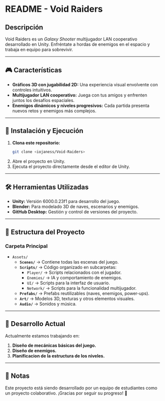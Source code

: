 # README - Void Raiders

## Descripción
Void Raiders es un *Galaxy Shooter* multijugador LAN cooperativo desarrollado en Unity. Enfréntate a hordas de enemigos en el espacio y trabaja en equipo para sobrevivir.

---

## 🎮 Características
- **Gráficos 3D con jugabilidad 2D:** Una experiencia visual envolvente con controles intuitivos.
- **Multijugador LAN cooperativo:** Juega con tus amigos y enfrenten juntos los desafíos espaciales.
- **Enemigos dinámicos y niveles progresivos:** Cada partida presenta nuevos retos y enemigos más complejos.

---

## 🚀 Instalación y Ejecución
1. **Clona este repositorio:**
   ```sh
   git clone <iojaness/Void-Raiders>
   ```
2. Abre el proyecto en Unity.
3. Ejecuta el proyecto directamente desde el editor de Unity.

---

## 🛠️ Herramientas Utilizadas
- **Unity:** Versión 6000.0.23f1 para desarrollo del juego.
- **Blender:** Para modelado 3D de naves, escenarios y enemigos.
- **GitHub Desktop:** Gestión y control de versiones del proyecto.

---

## 📂 Estructura del Proyecto
### Carpeta Principal
- `Assets/`
  - **`Scenes/`** → Contiene todas las escenas del juego.
  - **`Scripts/`** → Código organizado en subcarpetas:
    - `Player/` → Scripts relacionados con el jugador.
    - `Enemies/` → IA y comportamiento de enemigos.
    - `UI/` → Scripts para la interfaz de usuario.
    - `Network/` → Scripts para la funcionalidad multijugador.
  - **`Prefabs/`** → Prefabs reutilizables (naves, enemigos, power-ups).
  - **`Art/`** → Modelos 3D, texturas y otros elementos visuales.
  - **`Audio/`** → Sonidos y música.

---

## 🧩 Desarrollo Actual
Actualmente estamos trabajando en:
1. **Diseño de mecánicas básicas del juego.**
2. **Diseño de enemigos.**
3. **Planificacion de la estructura de los niveles.**

---

## 📌 Notas
Este proyecto está siendo desarrollado por un equipo de estudiantes como un proyecto colaborativo. ¡Gracias por seguir su progreso! 🚀


